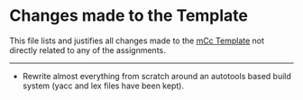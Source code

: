# Changes made to the Template

This file lists and justifies all changes made to
the [mCc Template](https://github.com/W4RH4WK/mCc) not
directly related to any of the assignments.

- - -

 * Rewrite almost everything from scratch around an autotools based
   build system (yacc and lex files have been kept).


